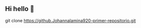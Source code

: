 ## Hi hello  👋
git clone https://github.Johannalamina920-primer-repositorio.git

<!--
**Johannalamina920/Johannalamina920** is a ✨ _special_ ✨ repository because its `README.md` (this file) appears on your GitHub profile.

Here are some ideas to get you started:
git clone https://github.com/TU-USUARIO/mi-primer-repositorio.git
cd mi-primer-repositorio   # Entra a la carpeta
echo "Hola, GitHub" > hola.txt   # Crea un archivo de prueba
git add .   # Agrega los archivos al área de preparación
git commit -m "Mi primer commit"   # Guarda los cambios con un mensaje
git push origin main   # Sube los cambios a GitHub
cd mi-primer-repositorio   # Entra a la carpeta
echo "Hola, GitHub" > hola.txt   # Crea un archivo de prueba
git add .   # Agrega los archivos al área de preparación
git commit -m "Mi primer commit"   # Guarda los cambios con un mensaje
git push origin main   # Sube los cambios a GitHub
